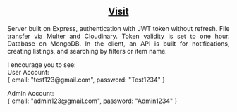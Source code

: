 <h2 align="center">
  <a href="https://mern-market-place-client2.vercel.app">Visit</a>
</h2>

<p style="text-align: justify;">
  Server built on Express, authentication with JWT token without refresh. File transfer via Multer and Cloudinary. Token validity is set to one hour. Database on MongoDB. In the client, an API is built for notifications, creating listings, and searching by filters or item name.
</p>

<p style="text-align: justify;">
  I encourage you to see:
  <br>
  User Account:
  <br>
  {
  email: "test123@gmail.com",
  password: "Test1234"
  }
</p>

<p style="text-align: justify;">
  Admin Account:
  <br>
  {
  email: "admin123@gmail.com",
  password: "Admin1234"
  }
</p>

